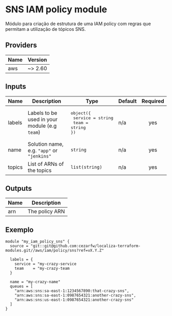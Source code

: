 # SNS IAM policy module

Módulo para criação de estrutura de uma IAM policy com regras que permitam a utilização de tópicos SNS.

## Providers

| Name | Version |
|------|---------|
| aws | ~> 2.60 |

## Inputs

| Name | Description | Type | Default | Required |
|------|-------------|------|---------|:--------:|
| labels | Labels to be used in your module (e.g `team`) | <pre>object({<br>  service = string<br>  team    = string<br>})</pre> | n/a | yes |
| name | Solution name, e.g. `"app"` or `"jenkins"` | `string` | n/a | yes |
| topics | List of ARNs of the topics | `list(string)` | n/a | yes |

## Outputs

| Name | Description |
|------|-------------|
| arn | The policy ARN |

## Exemplo

```hcl
module "my_iam_policy_sns" {
  source = "git::git@github.com:cezarfw/localiza-terraform-modules.git//aws/iam/policy/sns?ref=vX.Y.Z"

  labels = {
    service = "my-crazy-service
    team    = "my-crazy-team
  }

  name = "my-crazy-name"
  queues = [
    "arn:aws:sns:sa-east-1:1234567890:that-crazy-sns",
    "arn:aws:sns:sa-east-1:0987654321:another-crazy-sns",
    "arn:aws:sns:us-east-1:0987654321:another-crazy-sns"
  ]
}
```
